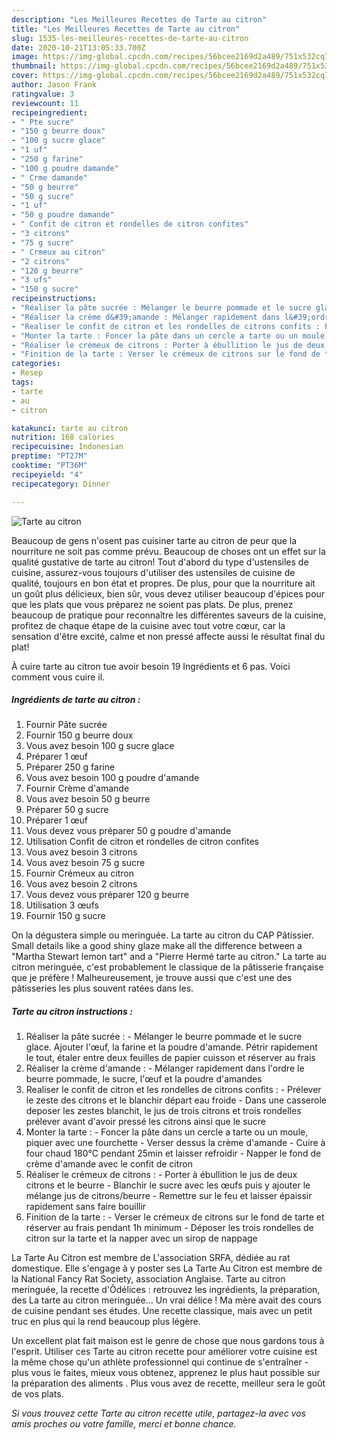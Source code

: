 ```yaml
---
description: "Les Meilleures Recettes de Tarte au citron"
title: "Les Meilleures Recettes de Tarte au citron"
slug: 1535-les-meilleures-recettes-de-tarte-au-citron
date: 2020-10-21T13:05:33.700Z
image: https://img-global.cpcdn.com/recipes/56bcee2169d2a489/751x532cq70/tarte-au-citron-photo-principale-de-la-recette.jpg
thumbnail: https://img-global.cpcdn.com/recipes/56bcee2169d2a489/751x532cq70/tarte-au-citron-photo-principale-de-la-recette.jpg
cover: https://img-global.cpcdn.com/recipes/56bcee2169d2a489/751x532cq70/tarte-au-citron-photo-principale-de-la-recette.jpg
author: Jason Frank
ratingvalue: 3
reviewcount: 11
recipeingredient:
- " Pte sucre"
- "150 g beurre doux"
- "100 g sucre glace"
- "1 uf"
- "250 g farine"
- "100 g poudre damande"
- " Crme damande"
- "50 g beurre"
- "50 g sucre"
- "1 uf"
- "50 g poudre damande"
- " Confit de citron et rondelles de citron confites"
- "3 citrons"
- "75 g sucre"
- " Crmeux au citron"
- "2 citrons"
- "120 g beurre"
- "3 ufs"
- "150 g sucre"
recipeinstructions:
- "Réaliser la pâte sucrée : Mélanger le beurre pommade et le sucre glace. Ajouter l&#39;œuf, la farine et la poudre d&#39;amande. Pétrir rapidement le tout, étaler entre deux feuilles de papier cuisson et réserver au frais"
- "Réaliser la crème d&#39;amande : Mélanger rapidement dans l&#39;ordre le beurre pommade, le sucre, l&#39;œuf et la poudre d&#39;amandes"
- "Realiser le confit de citron et les rondelles de citrons confits : Prélever le zeste des citrons et le blanchir départ eau froide Dans une casserole deposer les zestes blanchit, le jus de trois citrons et trois rondelles prélever avant d&#39;avoir pressé les citrons ainsi que le sucre"
- "Monter la tarte : Foncer la pâte dans un cercle a tarte ou un moule, piquer avec une fourchette Verser dessus la crème d&#39;amande Cuire à four chaud 180°C pendant 25min et laisser refroidir Napper le fond de crème d&#39;amande avec le confit de citron"
- "Réaliser le crémeux de citrons : Porter à ébullition le jus de deux citrons et le beurre Blanchir le sucre avec les œufs puis y ajouter le mélange jus de citrons/beurre Remettre sur le feu et laisser épaissir rapidement sans faire bouillir"
- "Finition de la tarte : Verser le crémeux de citrons sur le fond de tarte et réserver au frais pendant 1h minimum Déposer les trois rondelles de citron sur la tarte et la napper avec un sirop de nappage"
categories:
- Resep
tags:
- tarte
- au
- citron

katakunci: tarte au citron 
nutrition: 168 calories
recipecuisine: Indonesian
preptime: "PT27M"
cooktime: "PT36M"
recipeyield: "4"
recipecategory: Dinner

---
```



![Tarte au citron](https://img-global.cpcdn.com/recipes/56bcee2169d2a489/751x532cq70/tarte-au-citron-photo-principale-de-la-recette.jpg)

Beaucoup de gens n'osent pas cuisiner tarte au citron de peur que la nourriture ne soit pas comme prévu. Beaucoup de choses ont un effet sur la qualité gustative de tarte au citron! Tout d'abord du type d'ustensiles de cuisine, assurez-vous toujours d'utiliser des ustensiles de cuisine de qualité, toujours en bon état et propres. De plus, pour que la nourriture ait un goût plus délicieux, bien sûr, vous devez utiliser beaucoup d'épices pour que les plats que vous préparez ne soient pas plats. De plus, prenez beaucoup de pratique pour reconnaître les différentes saveurs de la cuisine, profitez de chaque étape de la cuisine avec tout votre cœur, car la sensation d'être excité, calme et non pressé affecte aussi le résultat final du plat!

<!--inarticleads1-->

À cuire tarte au citron tue avoir besoin 19 Ingrédients et 6 pas. Voici comment vous cuire il.

##### Ingrédients de tarte au citron :

1. Fournir  Pâte sucrée
1. Fournir 150 g beurre doux
1. Vous avez besoin 100 g sucre glace
1. Préparer 1 œuf
1. Préparer 250 g farine
1. Vous avez besoin 100 g poudre d&#39;amande
1. Fournir  Crème d&#39;amande
1. Vous avez besoin 50 g beurre
1. Préparer 50 g sucre
1. Préparer 1 œuf
1. Vous devez vous préparer 50 g poudre d&#39;amande
1. Utilisation  Confit de citron et rondelles de citron confites
1. Vous avez besoin 3 citrons
1. Vous avez besoin 75 g sucre
1. Fournir  Crémeux au citron
1. Vous avez besoin 2 citrons
1. Vous devez vous préparer 120 g beurre
1. Utilisation 3 œufs
1. Fournir 150 g sucre


On la dégustera simple ou meringuée. La tarte au citron du CAP Pâtissier. Small details like a good shiny glaze make all the difference between a &#34;Martha Stewart lemon tart&#34; and a &#34;Pierre Hermé tarte au citron.&#34; La tarte au citron meringuée, c&#39;est probablement le classique de la pâtisserie française que je préfère ! Malheureusement, je trouve aussi que c&#39;est une des pâtisseries les plus souvent ratées dans les. 

<!--inarticleads2-->

##### Tarte au citron instructions :

1. Réaliser la pâte sucrée : - Mélanger le beurre pommade et le sucre glace. Ajouter l&#39;œuf, la farine et la poudre d&#39;amande. Pétrir rapidement le tout, étaler entre deux feuilles de papier cuisson et réserver au frais
1. Réaliser la crème d&#39;amande : - Mélanger rapidement dans l&#39;ordre le beurre pommade, le sucre, l&#39;œuf et la poudre d&#39;amandes
1. Realiser le confit de citron et les rondelles de citrons confits : - Prélever le zeste des citrons et le blanchir départ eau froide - Dans une casserole deposer les zestes blanchit, le jus de trois citrons et trois rondelles prélever avant d&#39;avoir pressé les citrons ainsi que le sucre
1. Monter la tarte : - Foncer la pâte dans un cercle a tarte ou un moule, piquer avec une fourchette - Verser dessus la crème d&#39;amande - Cuire à four chaud 180°C pendant 25min et laisser refroidir - Napper le fond de crème d&#39;amande avec le confit de citron
1. Réaliser le crémeux de citrons : - Porter à ébullition le jus de deux citrons et le beurre - Blanchir le sucre avec les œufs puis y ajouter le mélange jus de citrons/beurre - Remettre sur le feu et laisser épaissir rapidement sans faire bouillir
1. Finition de la tarte : - Verser le crémeux de citrons sur le fond de tarte et réserver au frais pendant 1h minimum - Déposer les trois rondelles de citron sur la tarte et la napper avec un sirop de nappage


La Tarte Au Citron est membre de L&#39;association SRFA, dédiée au rat domestique. Elle s&#39;engage à y poster ses La Tarte Au Citron est membre de la National Fancy Rat Society, association Anglaise. Tarte au citron meringuée, la recette d&#39;Ôdélices : retrouvez les ingrédients, la préparation, des La tarte au citron meringuée… Un vrai délice ! Ma mère avait des cours de cuisine pendant ses études. Une recette classique, mais avec un petit truc en plus qui la rend beaucoup plus légère. 

<!--inarticleads1-->

<p>
Un excellent plat fait maison est le genre de chose que nous gardons tous à l'esprit. Utiliser ces Tarte au citron recette pour améliorer votre cuisine est la même chose qu'un athlète professionnel qui continue de s'entraîner - plus vous le faites, mieux vous obtenez, apprenez le plus haut possible sur la préparation des aliments . Plus vous avez de recette, meilleur sera le goût de vos plats.
</p>

<p>
<i>Si vous trouvez cette Tarte au citron recette utile, partagez-la avec vos amis proches ou votre famille, merci et bonne chance.</i>
</p>
